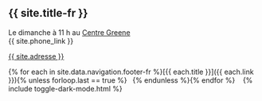 <hr style="height:10px;visibility:hidden;margin:0">

## {{ site.title-fr }} 

Le dimanche à 11 h au [Centre Greene](/centre-greene#en-personne) <br>
{{ site.phone_link }}

[{{ site.adresse }}](/centre-greene#en-personne)

{% for each in site.data.navigation.footer-fr %}[{{ each.title }}]({{ each.link }}){% unless forloop.last == true %} &ensp;{% endunless %}{% endfor %}
&nbsp;&nbsp; {% include toggle-dark-mode.html %}
<br><br>
